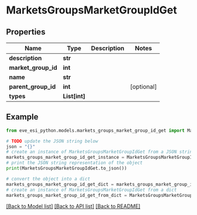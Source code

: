 # MarketsGroupsMarketGroupIdGet


## Properties

Name | Type | Description | Notes
------------ | ------------- | ------------- | -------------
**description** | **str** |  | 
**market_group_id** | **int** |  | 
**name** | **str** |  | 
**parent_group_id** | **int** |  | [optional] 
**types** | **List[int]** |  | 

## Example

```python
from eve_esi_python.models.markets_groups_market_group_id_get import MarketsGroupsMarketGroupIdGet

# TODO update the JSON string below
json = "{}"
# create an instance of MarketsGroupsMarketGroupIdGet from a JSON string
markets_groups_market_group_id_get_instance = MarketsGroupsMarketGroupIdGet.from_json(json)
# print the JSON string representation of the object
print(MarketsGroupsMarketGroupIdGet.to_json())

# convert the object into a dict
markets_groups_market_group_id_get_dict = markets_groups_market_group_id_get_instance.to_dict()
# create an instance of MarketsGroupsMarketGroupIdGet from a dict
markets_groups_market_group_id_get_from_dict = MarketsGroupsMarketGroupIdGet.from_dict(markets_groups_market_group_id_get_dict)
```
[[Back to Model list]](../README.md#documentation-for-models) [[Back to API list]](../README.md#documentation-for-api-endpoints) [[Back to README]](../README.md)


